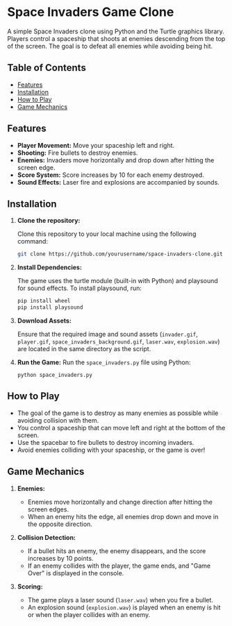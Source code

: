# Space Invaders Game Clone

A simple Space Invaders clone using Python and the Turtle graphics library. Players control a spaceship that shoots at enemies descending from the top of the screen. The goal is to defeat all enemies while avoiding being hit.

## Table of Contents

- [Features](#features)
- [Installation](#installation)
- [How to Play](#how-to-play)
- [Game Mechanics](#game-mechanics)

## Features

- **Player Movement:** Move your spaceship left and right.
- **Shooting:** Fire bullets to destroy enemies.
- **Enemies:** Invaders move horizontally and drop down after hitting the screen edge.
- **Score System:** Score increases by 10 for each enemy destroyed.
- **Sound Effects:** Laser fire and explosions are accompanied by sounds.

## Installation

1. **Clone the repository:**
   
   Clone this repository to your local machine using the following command:

   ```bash
   git clone https://github.com/yourusername/space-invaders-clone.git

3. **Install Dependencies:**

   The game uses the turtle module (built-in with Python) and playsound for sound effects. To install playsound, run:

   ```bash
   pip install wheel   
   pip install playsound

4. **Download Assets:**

   Ensure that the required image and sound assets (```invader.gif```, ```player.gif```, ```space_invaders_background.gif```, ```laser.wav```, ```explosion.wav```) are located in the same directory as the script.

5. **Run the Game:** Run the ```space_invaders.py``` file using Python:
   ```
   python space_invaders.py
   ```
## How to Play

 - The goal of the game is to destroy as many enemies as possible while avoiding collision with them.
 - You control a spaceship that can move left and right at the bottom of the screen.
 - Use the spacebar to fire bullets to destroy incoming invaders.
 - Avoid enemies colliding with your spaceship, or the game is over!

## Game Mechanics

1. **Enemies:**
   - Enemies move horizontally and change direction after hitting the screen edges.
   - When an enemy hits the edge, all enemies drop down and move in the opposite direction.

2. **Collision Detection:**
   - If a bullet hits an enemy, the enemy disappears, and the score increases by 10 points.
   - If an enemy collides with the player, the game ends, and "Game Over" is displayed in the console.

3. **Scoring:**
   - The game plays a laser sound (```laser.wav```) when you fire a bullet.
   - An explosion sound (```explosion.wav```) is played when an enemy is hit or when the player collides with an enemy.

